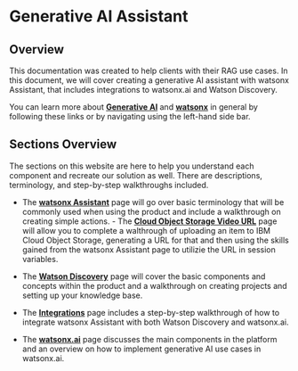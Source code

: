 # Generative AI Assistant

## Overview

This documentation was created to help clients with their RAG use cases. In this document, we will cover creating a generative AI assistant with watsonx Assistant, that includes integrations to watsonx.ai and Watson Discovery.

You can learn more about **[Generative AI](./generative-ai/generative-ai.md)** and **[watsonx](./generative-ai/watsonx.md)** in general by following these links or by navigating using the left-hand side bar.

## Sections Overview

The sections on this website are here to help you understand each component and recreate our solution as well. There are descriptions, terminology, and step-by-step walkthroughs included.

- The **[watsonx Assistant](./watsonx-assistant/index.md)** page will go over basic terminology that will be commonly used when using the product and include a walkthrough on creating simple actions.
      - The **[Cloud Object Storage Video URL](./watsonx-assistant/video_url.md)** page will allow you to complete a walthrough of uploading an item to IBM Cloud Object Storage, generating a URL for that and then using the skills gained from the watsonx Assistant page to utilizie the URL in session variables.

- The **[Watson Discovery](./watson-discovery/WatsonDiscovery.md)** page will cover the basic components and concepts within the product and a walkthrough on creating projects and setting up your knowledge base.

- The **[Integrations](./integrations/integrations.md)** page includes a step-by-step walkthrough of how to integrate watsonx Assistant with both Watson Discovery and watsonx.ai.

- The **[watsonx.ai](./watsonx.ai/watsonx.md)** page discusses the main components in the platform and an overview on how to implement generative AI use cases in watsonx.ai.
